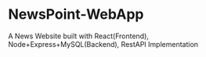 # NewsPoint-WebApp
A News Website built with React(Frontend), Node+Express+MySQL(Backend), RestAPI Implementation

